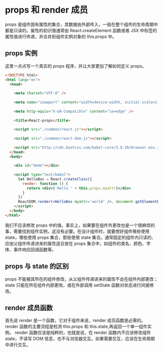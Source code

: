 # props 和 render 成员

props 是组件固有属性的集合，其数据由外部传入，一般在整个组件的生命周期中都是只读的。属性的初识值通常由 React.createElement 函数或者 JSX 中标签的属性值进行传递，并合并到组件实例对象的 this.props 中。

## props 实例

这里一点点写一个真实的 props 程序，并让大家更加了解如何定义 props。

```html
<!DOCTYPE html>
<html lang="en">
  <head>
        
    <meta charset="UTF-8" />
        
    <meta name="viewport" content="width=device-width, initial-scale=1.0" />
        
    <meta http-equiv="X-UA-Compatible" content="ie=edge" />
        
    <title>React-props</title>
        
    <script src="./common/react.js"></script>
        
    <script src="./common/react-dom.js"></script>
        
    <script src="http://cdn.bootcss.com/babel-core/5.8.38/browser.min.js"></script>
  </head>
  <body>
        
    <div id="demo"></div>
        
    <script type="text/babel">
      let HelloBox = React.createClass({
        render: function () {
          return <div>{'Hello ' + this.props.myattr}</div>
        }
      })
      ReactDOM.render(<HelloBox myattr='world' />, document.getElementById('demo'))
    </script>
  </body>
</html>
```

我们不应该修改 props 中的值。事实上，如果要在组件外更改也是一个很麻烦的事，需要找到组件实例，这没有必要。在设计组件时，就要想好组件哪些使用 state，哪些使用 props 集合，那些使用 state 集合。通常固定的组件内只读的、应由父组件传递进来的属性适合放在 props 集合中，如组件的类名、颜色、字体、事件响应回调函数等。

## props 与 state 的区别

props 不能被其所在的组件修改，从父组件传递进来的属性不会在组件内部更改；state 只能在所在组件内部更改，或在外部调用 setState 函数对状态进行间接修改。

## render 成员函数

首先说 render 是一个函数，它对于组件来说，render 成员函数是必需的。render 函数的主要流程是检测 this.props 和 this.state,再返回一个单一组件实例。
render 函数应该是纯粹的，也就是说，在 render 函数内不应该修改组件 state，不读写 DOM 信息，也不与浏览器交互。如果需要交互，应该在生命周期中进行交互。

